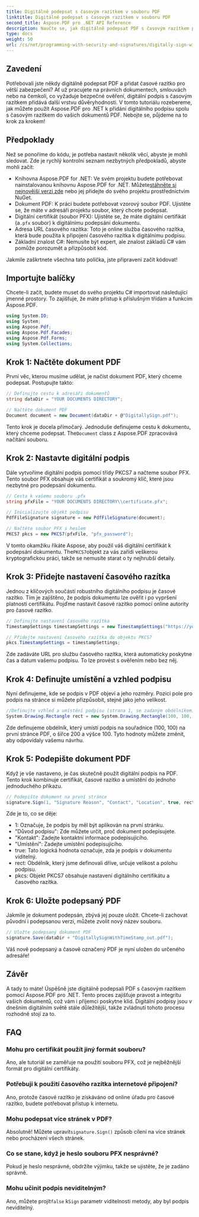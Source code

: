 ```yaml
---
title: Digitálně podepsat s časovým razítkem v souboru PDF
linktitle: Digitálně podepsat s časovým razítkem v souboru PDF
second_title: Aspose.PDF pro .NET API Reference
description: Naučte se, jak digitálně podepsat PDF s časovým razítkem pomocí Aspose.PDF pro .NET. Tento podrobný průvodce pokrývá předpoklady, nastavení certifikátu, časové razítko a další.
type: docs
weight: 50
url: /cs/net/programming-with-security-and-signatures/digitally-sign-with-time-stamp/
---
```

## Zavedení

Potřebovali jste někdy digitálně podepsat PDF a přidat časové razítko pro větší zabezpečení? Ať už pracujete na právních dokumentech, smlouvách nebo na čemkoli, co vyžaduje bezpečné ověření, digitální podpis s časovým razítkem přidává další vrstvu důvěryhodnosti. V tomto tutoriálu rozebereme, jak můžete použít Aspose.PDF pro .NET k přidání digitálního podpisu spolu s časovým razítkem do vašich dokumentů PDF. Nebojte se, půjdeme na to krok za krokem!

## Předpoklady

Než se ponoříme do kódu, je potřeba nastavit několik věcí, abyste je mohli sledovat. Zde je rychlý kontrolní seznam nezbytných předpokladů, abyste mohli začít:

-  Knihovna Aspose.PDF for .NET: Ve svém projektu budete potřebovat nainstalovanou knihovnu Aspose.PDF for .NET. Můžete[stáhněte si nejnovější verzi zde](https://releases.aspose.com/pdf/net/) nebo jej přidejte do svého projektu prostřednictvím NuGet.
- Dokument PDF: K práci budete potřebovat vzorový soubor PDF. Ujistěte se, že máte v adresáři projektu soubor, který chcete podepsat.
-  Digitální certifikát (soubor PFX): Ujistěte se, že máte digitální certifikát (a`.pfx` soubor) k digitálnímu podepsání dokumentu.
- Adresa URL časového razítka: Toto je online služba časového razítka, která bude použita k připojení časového razítka k digitálnímu podpisu. 
- Základní znalost C#: Nemusíte být expert, ale znalost základů C# vám pomůže porozumět a přizpůsobit kód.

Jakmile zaškrtnete všechna tato políčka, jste připraveni začít kódovat!

## Importujte balíčky

Chcete-li začít, budete muset do svého projektu C# importovat následující jmenné prostory. To zajišťuje, že máte přístup k příslušným třídám a funkcím Aspose.PDF.

```csharp
using System.IO;
using System;
using Aspose.Pdf;
using Aspose.Pdf.Facades;
using Aspose.Pdf.Forms;
using System.Collections;
```

## Krok 1: Načtěte dokument PDF

První věc, kterou musíme udělat, je načíst dokument PDF, který chceme podepsat. Postupujte takto:

```csharp
// Definujte cestu k adresáři dokumentů
string dataDir = "YOUR DOCUMENTS DIRECTORY";

// Načtěte dokument PDF
Document document = new Document(dataDir + @"DigitallySign.pdf");
```

 Tento krok je docela přímočarý. Jednoduše definujeme cestu k dokumentu, který chceme podepsat. The`Document` class z Aspose.PDF zpracovává načítání souboru.

## Krok 2: Nastavte digitální podpis

Dále vytvoříme digitální podpis pomocí třídy PKCS7 a načteme soubor PFX. Tento soubor PFX obsahuje váš certifikát a soukromý klíč, které jsou nezbytné pro podepsání dokumentu.

```csharp
// Cesta k vašemu souboru .pfx
string pfxFile = "YOUR DOCUMENTS DIRECTORY\\certificate.pfx";

// Inicializujte objekt podpisu
PdfFileSignature signature = new PdfFileSignature(document);

// Načtěte soubor PFX s heslem
PKCS7 pkcs = new PKCS7(pfxFile, "pfx_password");
```

 V tomto okamžiku říkáte Aspose, aby použil váš digitální certifikát k podepsání dokumentu. The`PKCS7`objekt za vás zařídí veškerou kryptografickou práci, takže se nemusíte starat o ty nejhrubší detaily.

## Krok 3: Přidejte nastavení časového razítka

Jednou z klíčových součástí robustního digitálního podpisu je časové razítko. Tím je zajištěno, že podpis dokumentu lze ověřit i po vypršení platnosti certifikátu. Pojďme nastavit časové razítko pomocí online autority pro časové razítko.

```csharp
// Definujte nastavení časového razítka
TimestampSettings timestampSettings = new TimestampSettings("https://your_timestamp_url", "user:password");

// Přidejte nastavení časového razítka do objektu PKCS7
pkcs.TimestampSettings = timestampSettings;
```

Zde zadáváte URL pro službu časového razítka, která automaticky poskytne čas a datum vašemu podpisu. To lze provést s ověřením nebo bez něj.

## Krok 4: Definujte umístění a vzhled podpisu

Nyní definujeme, kde se podpis v PDF objeví a jeho rozměry. Pozici pole pro podpis na stránce si můžete přizpůsobit, stejně jako jeho velikost.

```csharp
//Definujte vzhled a umístění podpisu (strana 1, se zadaným obdélníkem)
System.Drawing.Rectangle rect = new System.Drawing.Rectangle(100, 100, 200, 100);
```

Zde definujeme obdélník, který umístí podpis na souřadnice (100, 100) na první stránce PDF, o šířce 200 a výšce 100. Tyto hodnoty můžete změnit, aby odpovídaly vašemu návrhu.

## Krok 5: Podepište dokument PDF

Když je vše nastaveno, je čas skutečně použít digitální podpis na PDF. Tento krok kombinuje certifikát, časové razítko a umístění do jednoho jednoduchého příkazu.

```csharp
// Podepište dokument na první stránce
signature.Sign(1, "Signature Reason", "Contact", "Location", true, rect, pkcs);
```

Zde je to, co se děje:
- 1: Označuje, že podpis by měl být aplikován na první stránku.
- "Důvod podpisu": Zde můžete určit, proč dokument podepisujete.
- "Kontakt": Zadejte kontaktní informace podepisujícího.
- "Umístění": Zadejte umístění podepisujícího.
- true: Tato logická hodnota označuje, zda je podpis v dokumentu viditelný.
- rect: Obdélník, který jsme definovali dříve, určuje velikost a polohu podpisu.
- pkcs: Objekt PKCS7 obsahuje nastavení digitálního certifikátu a časového razítka.

## Krok 6: Uložte podepsaný PDF

Jakmile je dokument podepsán, zbývá jej pouze uložit. Chcete-li zachovat původní i podepsanou verzi, můžete zvolit nový název souboru.

```csharp
// Uložte podepsaný dokument PDF
signature.Save(dataDir + "DigitallySignWithTimeStamp_out.pdf");
```

Váš nově podepsaný a časově označený PDF je nyní uložen do určeného adresáře!

## Závěr

A tady to máte! Úspěšně jste digitálně podepsali PDF s časovým razítkem pomocí Aspose.PDF pro .NET. Tento proces zajišťuje pravost a integritu vašich dokumentů, což vám i příjemci poskytne klid. Digitální podpisy jsou v dnešním digitálním světě stále důležitější, takže zvládnutí tohoto procesu rozhodně stojí za to.

## FAQ

### Mohu pro certifikát použít jiný formát souboru?  
Ano, ale tutoriál se zaměřuje na použití souboru PFX, což je nejběžnější formát pro digitální certifikáty.

### Potřebuji k použití časového razítka internetové připojení?  
Ano, protože časové razítko je získáváno od online úřadu pro časové razítko, budete potřebovat přístup k internetu.

### Mohu podepsat více stránek v PDF?  
 Absolutně! Můžete upravit`signature.Sign()` způsob cílení na více stránek nebo procházení všech stránek.

### Co se stane, když je heslo souboru PFX nesprávné?  
Pokud je heslo nesprávné, obdržíte výjimku, takže se ujistěte, že je zadáno správně.

### Mohu učinit podpis neviditelným?  
 Ano, můžete projít`false` k`Sign` parametr viditelnosti metody, aby byl podpis neviditelný.